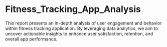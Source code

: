 # Fitness_Tracking_App_Analysis
This report presents an in-depth analysis of user engagement and behavior within fitness tracking application. By leveraging data analytics, we aim to uncover actionable insights to enhance user satisfaction, retention, and overall app performance.
